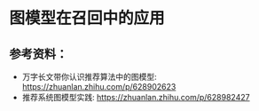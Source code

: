 # 图模型在召回中的应用

## 参考资料：
* 万字长文带你认识推荐算法中的图模型: https://zhuanlan.zhihu.com/p/628902623
* 推荐系统图模型实践: https://zhuanlan.zhihu.com/p/628982427